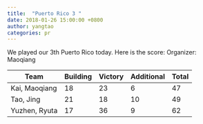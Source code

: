```yaml
---
title:  "Puerto Rico 3 "
date: 2018-01-26 15:00:00 +0800
author: yangtao
categories: pr
---
```


We played our 3th Puerto Rico today. Here is the score: 
Organizer: Maoqiang 

| Team          | Building | Victory | Additional | Total |
| ------------- | -------- | ------- | ---------- | ----- |
| Kai, Maoqiang | 18       | 23      | 6          | 47    |
| Tao, Jing     | 21       | 18      | 10         | 49    |
| Yuzhen, Ryuta | 17       | 36      | 9          | 62    |

	
